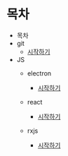 # 목차
<!-- * [Startin Point](../README.md) -->
* 목차
* git
  * [시작하기](git/start.md)
* JS
  * electron
    * [시작하기](../js/electronjs/start.md)

  * react
    * [시작하기](../js/reactjs/start.md)

  * rxjs
    * [시작하기](../js/rxjs/start.md)



